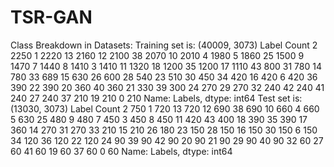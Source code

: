 # TSR-GAN
Class Breakdown in Datasets:
Training set is: (40009, 3073)
Label   Count
2     2250
1     2220
13    2160
12    2100
38    2070
10    2010
4     1980
5     1860
25    1500
9     1470
7     1440
8     1410
3     1410
11    1320
18    1200
35    1200
17    1110
43     800
31     780
14     780
33     689
15     630
26     600
28     540
23     510
30     450
34     420
16     420
6      420
36     390
22     390
20     360
40     360
21     330
39     300
24     270
29     270
32     240
42     240
41     240
27     240
37     210
19     210
0      210
Name: Labels, dtype: int64
Test set is:  (13030, 3073)
Label   Count
2     750
1     720
13    720
12    690
38    690
10    660
4     660
5     630
25    480
9     480
7     450
3     450
8     450
11    420
43    400
18    390
35    390
17    360
14    270
31    270
33    210
15    210
26    180
23    150
28    150
16    150
30    150
6     150
34    120
36    120
22    120
24     90
39     90
42     90
20     90
21     90
29     90
40     90
32     60
27     60
41     60
19     60
37     60
0      60
Name: Labels, dtype: int64
